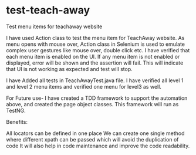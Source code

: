 # test-teach-away
Test menu items for teachaway website

I have used Action class to test the menu item for TeachAway website. As menu opens with mouse over, Action class in Selenium is used to emulate complex user gestures like mouse over, double click etc. I have verified that each menu item is enabled on the UI. If any menu item is not enabled or displayed, error will be shown and the assertion will fail. This will indicate that UI is not working as expected and test will stop. 

I have Added all tests in TeachAwayTest.java file. I have verified all level 1 and level 2 menu items and verified one menu for level3 as well.

For Future use- I have created a TDD framework to support the automation above, and created the page object classes. This framework will run as TestNG. 

Benefits:

All locators can be defined in one place
We can create one single method where different xpath can be passed which will avoid the duplication of code
It will also help in code maintenance and improve the code readability.


